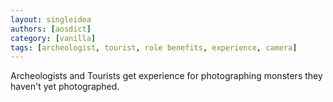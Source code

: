 ```yaml
---
layout: singleidea
authors: [aosdict]
category: [vanilla]
tags: [archeologist, tourist, role benefits, experience, camera]
---
```

Archeologists and Tourists get experience for photographing monsters they haven't yet photographed.
